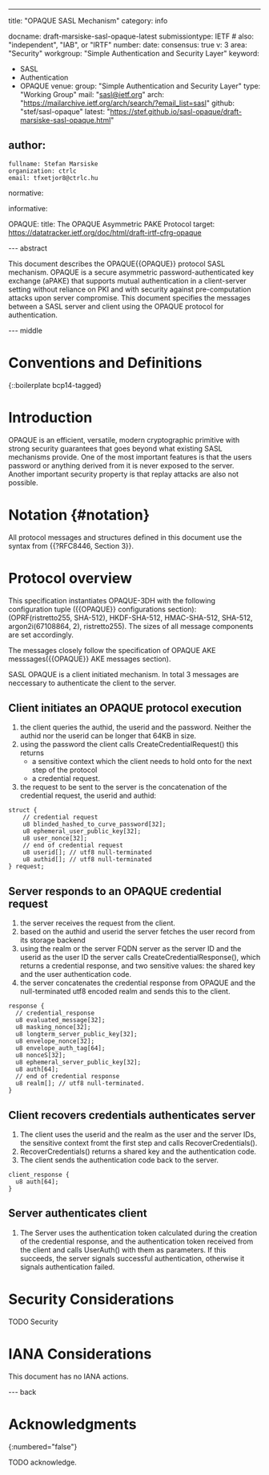 ---
title: "OPAQUE SASL Mechanism"
category: info

docname: draft-marsiske-sasl-opaque-latest
submissiontype: IETF  # also: "independent", "IAB", or "IRTF"
number:
date:
consensus: true
v: 3
area: "Security"
workgroup: "Simple Authentication and Security Layer"
keyword:
 - SASL
 - Authentication
 - OPAQUE
venue:
  group: "Simple Authentication and Security Layer"
  type: "Working Group"
  mail: "sasl@ietf.org"
  arch: "https://mailarchive.ietf.org/arch/search/?email_list=sasl"
  github: "stef/sasl-opaque"
  latest: "https://stef.github.io/sasl-opaque/draft-marsiske-sasl-opaque.html"

author:
 -
    fullname: Stefan Marsiske
    organization: ctrlc
    email: tfxetjor8@ctrlc.hu

normative:

informative:

  OPAQUE:
    title: The OPAQUE Asymmetric PAKE Protocol
    target: https://datatracker.ietf.org/doc/html/draft-irtf-cfrg-opaque

--- abstract

This document describes the OPAQUE{{OPAQUE}} protocol SASL mechanism. OPAQUE is a secure asymmetric password-authenticated key exchange (aPAKE) that supports mutual authentication in a client-server setting without reliance on PKI and with security against pre-computation attacks upon server compromise. This document specifies the messages between a SASL server and client using the OPAQUE protocol for authentication.

--- middle

# Conventions and Definitions

{::boilerplate bcp14-tagged}

# Introduction

OPAQUE is an efficient, versatile, modern cryptographic primitive with strong security guarantees that goes beyond what existing SASL mechanisms provide. One of the most important features is that the users password or anything derived from it is never exposed to the server. Another important security property is that replay attacks are also not possible.

# Notation {#notation}

All protocol messages and structures defined in this document use the syntax from {{?RFC8446, Section 3}}.

# Protocol overview

This specification instantiates OPAQUE-3DH with the following configuration tuple ({{OPAQUE}} configurations section): (OPRF(ristretto255, SHA-512), HKDF-SHA-512, HMAC-SHA-512, SHA-512, argon2i(67108864, 2), ristretto255). The sizes of all message components are set accordingly.

The messages closely follow the specification of OPAQUE AKE messsages({{OPAQUE}} AKE messages section).

SASL OPAQUE is a client initiated mechanism. In total 3 messages are neccessary to authenticate the client to the server.

## Client initiates an OPAQUE protocol execution

1. the client queries the authid, the userid and the password. Neither the authid nor the userid can be longer that 64KB in size.
2. using the password the client calls CreateCredentialRequest() this returns
    - a sensitive context which the client needs to hold onto for the next step of the protocol
    - a credential request.
3. the request to be sent to the server is the concatenation of the credential request, the userid and authid:

~~~
struct {
    // credential request
    u8 blinded_hashed_to_curve_password[32];
    u8 ephemeral_user_public_key[32];
    u8 user_nonce[32];
    // end of credential request
    u8 userid[]; // utf8 null-terminated
    u8 authid[]; // utf8 null-terminated
} request;
~~~

## Server responds to an OPAQUE credential request

1. the server receives the request from the client.
2. based on the authid and userid the server fetches the user record from its storage backend
3. using the realm or the server FQDN server as the server ID and the userid as the user ID the server calls CreateCredentialResponse(), which returns a credential response, and two sensitive values: the shared key and the user authentication code.
4. the server concatenates the credential response from OPAQUE and the null-terminated utf8 encoded realm and sends this to the client.

~~~
response {
  // credential_response
  u8 evaluated_message[32];
  u8 masking_nonce[32];
  u8 longterm_server_public_key[32];
  u8 envelope_nonce[32];
  u8 envelope_auth_tag[64];
  u8 nonceS[32];
  u8 ephemeral_server_public_key[32];
  u8 auth[64];
  // end of credential response
  u8 realm[]; // utf8 null-terminated.
}
~~~

## Client recovers credentials authenticates server

1. The client uses the userid and the realm as the user and the server IDs, the sensitive context fromt the first step and calls RecoverCredentials().
2. RecoverCredentials() returns a shared key and the authentication code.
3. The client sends the authentication code back to the server.

~~~
client_response {
  u8 auth[64];
}
~~~

## Server authenticates client

1. The Server uses the authentication token calculated during the creation of the credential response, and the authentication token received from the client and calls UserAuth() with them as parameters. If this succeeds, the server signals successful authentication, otherwise it signals authentication failed.


# Security Considerations

TODO Security


# IANA Considerations

This document has no IANA actions.


--- back

# Acknowledgments
{:numbered="false"}

TODO acknowledge.
